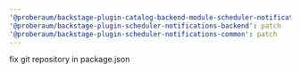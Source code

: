 ```yaml
---
'@proberaum/backstage-plugin-catalog-backend-module-scheduler-notifications': patch
'@proberaum/backstage-plugin-scheduler-notifications-backend': patch
'@proberaum/backstage-plugin-scheduler-notifications-common': patch
---
```


fix git repository in package.json
